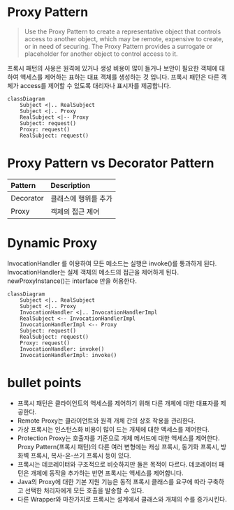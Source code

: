 # Proxy Pattern

> Use the Proxy Pattern to create a representative object that controls access to another object, which may be remote,
> expensive to create, or in need of securing.
> The Proxy Pattern provides a surrogate or placeholder for another object to control access to it.

프록시 패턴의 사용은 원격에 있거나 생성 비용이 많이 들거나 보안이 필요한 객체에 대하여 액세스를 제어하는 표하는 대표 객체를 생성하는 것 입니다.
프록시 패턴은 다른 객체가 access를 제어할 수 있도록 대리자나 표시자를 제공합니다.

```mermaid
classDiagram
    Subject <|.. RealSubject
    Subject <|.. Proxy
    RealSubject <|-- Proxy
    Subject: request()
    Proxy: request()
    RealSubject: request()
```

# Proxy Pattern vs Decorator Pattern

| Pattern   | Description |
|:----------|:------------|
| Decorator | 클래스에 행위를 추가 |
| Proxy     | 객제의 접근 제어   |

# Dynamic Proxy

InvocationHandler 를 이용하여 모든 메소드는 실행은 invoke()를 통과하게 된다.
InvocationHandler는 실제 객체의 메소드의 접근을 제어하게 된다.
newProxyInstance()는 interface 만을 허용한다.

```mermaid
classDiagram
    Subject <|.. RealSubject
    Subject <|.. Proxy
    InvocationHandler <|.. InvocationHandlerImpl
    RealSubject <-- InvocationHandlerImpl
    InvocationHandlerImpl <-- Proxy
    Subject: request()
    RealSubject: request()
    Proxy: request()
    InvocationHandler: invoke()
    InvocationHandlerImpl: invoke()
```

# bullet points

- 프록시 패턴은 클라이언트의 액세스를 제어하기 위해 다른 개체에 대한 대표자를 제공한다.
- Remote Proxy는 클라이언트와 원격 개체 간의 상호 작용을 관리한다.
- 가상 프록시는 인스턴스화 비용이 많이 드는 개체에 대한 액세스를 제어한다.
- Protection Proxy는 호출자를 기준으로 개체 메서드에 대한 액세스를 제어한다. Proxy Pattern(프록시 패턴)의 다른 여러 변형에는 캐싱 프록시, 동기화 프록시, 방화벽 프록시, 복사-온-쓰기
  프록시 등이 있다.
- 프록시는 데코레이터와 구조적으로 비슷하지만 둘은 목적이 다르다. 데코레이터 패턴은 개체에 동작을 추가하는 반면 프록시는 액세스를 제어합니다.
- Java의 Proxy에 대한 기본 지원 기능은 동적 프록시 클래스를 요구에 따라 구축하고 선택한 처리자에게 모든 호출을 발송할 수 있다.
- 다른 Wrapper와 마찬가지로 프록시는 설계에서 클래스와 개체의 수를 증가시킨다.